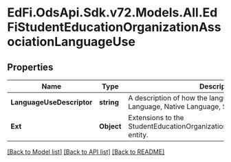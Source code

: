 # EdFi.OdsApi.Sdk.v72.Models.All.EdFiStudentEducationOrganizationAssociationLanguageUse

## Properties

Name | Type | Description | Notes
------------ | ------------- | ------------- | -------------
**LanguageUseDescriptor** | **string** | A description of how the language is used (e.g. Home Language, Native Language, Spoken Language). | 
**Ext** | **Object** | Extensions to the StudentEducationOrganizationAssociationLanguageUse entity. | [optional] 

[[Back to Model list]](../README.md#documentation-for-models) [[Back to API list]](../README.md#documentation-for-api-endpoints) [[Back to README]](../README.md)

